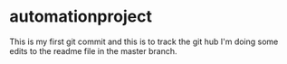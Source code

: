 # automationproject
This is my first git commit and this is to track the git hub
I'm doing some edits to the readme file in the master branch.

